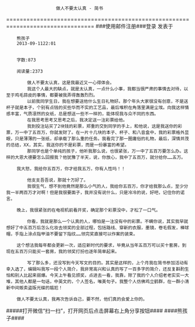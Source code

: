                        做人不要太认真 - 简书
================================================================================
###使用邮件注册###登录        发表于


        
        熊孩子
        2013-09-1122:01


        字数:873

        阅读量:2373

        	做人不要太认真，这是我最近又一心得体会。
        	我这个人最大的缺点，就是太认真，一点什么小事，我都当很严肃的事情去对待，以至于鸡毛蒜皮的事情，都要被我弄得轰轰烈烈。
        	以前我同学生日，我在想要送他什么生日礼物好。那个年头大家很没有创意，不是送杯子就是本子，个别有点钱的买些华而不实的工艺品，最后堆积在角落里满是尘埃。向我这样情感丰富，气质凛然的女纸，总是想送一些不一样的，能体现我与众不同的东西。
        	在我思考思考又思考之后，我决定送一注彩票给他。
        	我到投注站买了2块钱的彩票，郑重的交到同学的手上，和他说，这是我送你的彩票，万一中了五百万，你就发财了。在一片十几块的本子、杯子、和八音盒中，我的彩票格外显眼，只是薄薄的一张纸，却承载了那么重的任务。我看完了那一圈庸俗的礼物，最后，深情并茂的总结，XX，其实，我送你的不是彩票，而是一份暴富的希望。
        	那同学也是个单纯的孩子，他听我那么说，也很紧张，万一中了五百万要怎么办。这样的大恩大德要怎么回报我？他犹豫了半天，说，你放心，我中了五百万，就分给你……五万。
        	
        我大怒，我给你五百万，你才给我五万，你有人性吗！！
        
        	他支支吾吾说，那就十万好了。
        	我很生气，想不到他竟然是那么小气的人，我给你五百万，你才给我那么点，至少分我一半两百万才对啊！但是我很要面子，我并没有说什么，只是冷冷的说，好吧，记住你的诺言。
        	
        晚上，我很紧张的在电视机前看开奖，确定那个彩票没中，才松了一口气。
        
        	你看，我就是那么一个认真的人，哪怕是一注没有中的彩票。不瞒你说，其实我早就想好了中五百万后怎么化妆去领奖的全部过程，包括路线、穿新的衣服，墨镜，卷毛假发，棒球帽，手指上涂点指甲油不要留下指纹……领完奖直接可以作案的装束。
        	
        这个想法我每年都会更新一次，适应新时代的要求，毕竟从当年五百万可以买十套房，到现在五百万只能买一套房，我的领奖打扮也逐年简单起来。
        
        	写了那么多，还没写到今天写文的目的。其实是这样的，上个月我在简书参加活动有幸入选了，编辑叫我写一段个人简介，我非常高兴和认真的写了一百多字的简介，还反复斟酌生怕和别人比起来弱爆。今天上午看见颁奖，点进去一看，我靠，除了我的个人介绍老老实实一大堆，其他人都是一句话，中英文的，个人签名，唯美句子。我整个人仿佛鸡立鹤群，在一群小清新中间贩卖盗版光碟的尴尬！
        	
        做人不要太认真，我再次告诉自己，要不然，他们真的会爱上你的。
        
#####打开微信“扫一扫”，打开网页后点击屏幕右上角分享按钮####
        ####熊孩子####
      